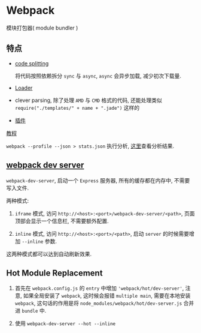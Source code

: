 # Webpack

模块打包器( module bundler )

## 特点

- [code splitting](http://webpack.github.io/docs/code-splitting.html)

    将代码按照依赖拆分 `sync` 与 `async`, `async` 会异步加载, 减少初次下载量.

- [Loader](http://webpack.github.io/docs/loaders.html)

- clever parsing, 除了处理 `AMD` 与 `CMD` 格式的代码, 还能处理类似 `require("./templates/" + name + ".jade")` 这样的

- [插件](http://webpack.github.io/docs/plugins.html)


[教程](http://webpack.github.io/docs/tutorials/getting-started/)

`webpack --profile --json > stats.json` 执行分析, [这里](http://webpack.github.io/analyse/)查看分析结果.

## [webpack dev server](http://webpack.github.io/docs/webpack-dev-server.html)

`webpack-dev-server`, 启动一个 `Express` 服务器, 所有的缓存都在内存中, 不需要写入文件.

两种模式:

1. `iframe` 模式, 访问 `http://<host>:<port>/webpack-dev-server/<path>`, 页面顶部会显示一个信息栏, 不需要额外配置.

2. `inline` 模式, 访问 `http://<host>:<port>/<path>`, 启动 `server` 的时候需要增加 `--inline` 参数.

这两种模式都可以达到自动刷新效果.

## Hot Module Replacement

1. 首先在 `webpack.config.js` 的 `entry` 中增加 `'webpack/hot/dev-server'`, 注意, 如果全局安装了 `webpack`, 这时候会报错 `multiple main`, 需要在本地安装 `webpack`, 这句话的作用是将 `node_modules/webpack/hot/dev-server.js` 合并进 `bundle` 中.

2. 使用 `webpack-dev-server --hot --inline`
